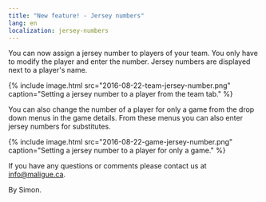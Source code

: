 ```yaml
---
title: "New feature! - Jersey numbers"
lang: en
localization: jersey-numbers
---
```

You can now assign ​a​ jersey number to players of your team. You only have to modify the player and enter the number. Jersey numbers are displayed ​next to a player's name.

{% include image.html src="2016-08-22-team-jersey-number.png" caption="Setting a jersey number to a player from the team tab." %}

​You can also change the number of a player for only a game from the drop down menus in the game details. From these menus you can also enter jersey numbers for substitutes.

{% include image.html src="2016-08-22-game-jersey-number.png" caption="Setting a jersey number to a player for only a game." %}

If you have any questions or comments please contact us at [info@maligue.ca](mailto:info@maligue.ca).

By Simon.
